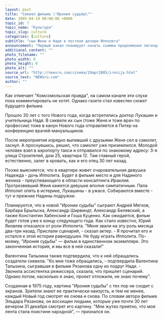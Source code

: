 ```yaml
---
layout: post
title: "Сиквел фильма \"Ирония судьбы\""
date: 2005-04-19 00:00:00 +0000
topic_id: 7
topic_name: "Культура"
topic_slug: culture
categories: [culture]
subtitle: "сын Жени и Нади в постели дочери Ипполита"
announcement: "Первый канал планирует начать съемки продолжения легендарного фильма \"Ирония судьбы или С легким паром\". Как стало известно, снимать \"Иронию судьбы-2\" будет не Эльдар Рязанов, а Тимур Бекмамбетов - режиссер суперкассового \"Ночного Дозора\"."
additional_content: ""
photo_filename: ""
photo_width: 0
photo_height: 0
photo_alt: ""
source_url: "http://newsru.com/cinema/19apr2005/ironija.html"
source_text: "NEWSru.com"
author: ""
---
```

Как отмечает "Комсомольская правда", на самом канале эти слухи пока комментировать не хотят. Однако газете стал известен сюжет будущего фильма.

Прошло 30 лет с того Нового года, когда встретились доктор Лукашин и учительница Надя. В сиквеле их сын (тоже Женя и тоже врач по профессии) тоже в канун Нового года отправляется в Питер на конференцию врачей-мануальщиков.

После мероприятия изрядно выпивший с друзьями Женя сел в самолет, заснул. А проснувшись, решил, что самолет уже приземлился. Молодой человек взял в аэропорту такси и отправился по знакомому адресу: 3-я улица Строителей, дом 25, квартира 12. Там главный герой, естественно, залег в кровать, как и его отец 30 лет назад.

Позже выясняется, что в квартире живет очаровательная девушка Надежда - дочь Ипполита. Будет в фильме место и для Надиного жениха - преуспевающего в области консалтинга Ираклия. Протрезвевший Женя кажется девушке вполне симпатичным. Папа Ипполит опять в истерике, Лукашины - в ужасе. Собираются вместе - тут и прежние Надины подружки.

Планируется, что в новой "Иронии судьбы" сыграют Андрей Мягков, Барбара Брыльска, Александр Ширвиндт, Александр Белявский, а также Константин Хабенский и Гоша Куценко. Как ожидается, фильм будет готов уже к концу следующего года. Как стало известно, Юрий Яковлев отказался от роли Ипполита. "Меня звали на эту роль месяца два-три назад. Прислали сценарий, - сказал актер. - Я прочитал его и остался к этой истории равнодушен. Не буду играть Ипполита. По-моему, "Ирония судьбы" &mdash; фильм в единственном экземпляре. Это законченная история, и мы все в ней сказали!"

Валентина Талызина также подтвердила, что к ней обращались создатели сиквела. "Ко мне тоже обращались, - подтвердила Валентина Талызина, сыгравшая в фильме Рязанова одну из подруг Нади. - Звонила ассистентка режиссера, сказала, что пришлет сценарий. Однако потом, насколько я знаю, проект отложили, не знаю почему".

Созданная в 1975 году, картина "Ирония судьбы" с тех пор не сходит с экранов. Зрители знают ее практически наизусть, и тем не менее, каждый Новый год смотрят ее снова и снова. По словам автора фильма Эльдара Рязанова, он восхищен людьми, которые уже почти 30 лет вечером 31 декабря смотрят его картину. "Мне жутко приятно, что моя лента стала поистине народной", &mdash; признался он.
